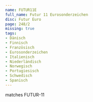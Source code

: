```yaml
---
name: FUTUR11E
full_name: Futur 11 Eurosonderzeichen
disc: Futur Euro
page: 248/2
missing: true
tags:
- Dänisch
- Finnisch
- Französisch
- Eurosonderzeichen
- Italienisch
- Niederländisch
- Norwegisch
- Portugiesisch
- Schwedisch
- Spanisch
---
```

matches FUTUR-11
